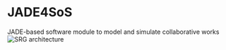 # JADE4SoS
JADE-based software module to model and simulate collaborative works 
![SRG architecture](./JADE4SoS/src/figures/rga.png?raw=true "Title")
